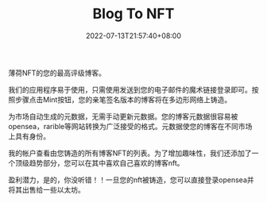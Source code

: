 ﻿---
weight: 
title: "Blog To NFT"
description: "一个分散的应用程序，帮助作者/博客作者创建自己博客的NFT，并在opensea等市场出售或拍卖。A decentralized application that helps writer/bloggers to create NFT of their own blog and sell them or auction them at a market place like opensea"
date: 2022-07-13T21:57:40+08:00
lastmod: 2022-07-13T16:45:40+08:00
draft: false
authors: ["june"]
featuredImage: "503.jpg"
link: "https://blogtonft.com/"
tags: ["Blog To NFT","数字收藏品"]
categories: ["navigation"]
navigation: ["数字收藏品"]
lightgallery: true
toc: true
pinned: false
recommend: false
recommend1: false
---
薄荷NFT的您的最高评级博客。

我们的应用程序易于使用，只需使用发送到您的电子邮件的魔术链接登录即可。按照步骤点击Mint按钮，您的亲笔签名版本的博客将在多边形网络上铸造。

为市场自动生成的元数据，无需手动更新元数据。您的博客元数据很容易被opensea，rarible等网站转换为广泛接受的格式。元数据使您的博客在不同市场上具有身份。

我的帐户查看由您铸造的所有博客NFT的列表。为了增加趣味性，我们还添加了一个顶级趋势部分，您可以在其中喜欢自己喜欢的博客nft。

盈利潜力，是的，你没听错！！一旦您的nft被铸造，您可以直接登录opensea并将其出售给一些以太坊。


